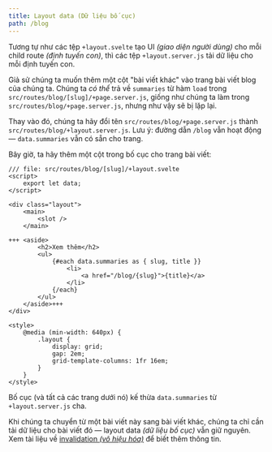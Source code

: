 ```yaml
---
title: Layout data (Dữ liệu bố cục)
path: /blog
---
```


Tương tự như các tệp `+layout.svelte` tạo UI _(giao diện người dùng)_ cho mỗi child route _(định tuyến con)_, thì các tệp `+layout.server.js` tải dữ liệu cho mỗi định tuyến con.

Giả sử chúng ta muốn thêm một cột "bài viết khác" vào trang bài viết blog của chúng ta. Chúng ta _có thể_ trả về `summaries` từ hàm `load` trong `src/routes/blog/[slug]/+page.server.js`, giống như chúng ta làm trong `src/routes/blog/+page.server.js`, nhưng như vậy sẽ bị lặp lại.

Thay vào đó, chúng ta hãy đổi tên `src/routes/blog/+page.server.js` thành `src/routes/blog/+layout.server.js`. Lưu ý: đường dẫn `/blog` vẫn hoạt động — `data.summaries` vẫn có sẵn cho trang.

Bây giờ, ta hãy thêm một cột trong bố cục cho trang bài viết:

```svelte
/// file: src/routes/blog/[slug]/+layout.svelte
<script>
	export let data;
</script>

<div class="layout">
	<main>
		<slot />
	</main>

+++	<aside>
		<h2>Xem thêm</h2>
		<ul>
			{#each data.summaries as { slug, title }}
				<li>
					<a href="/blog/{slug}">{title}</a>
				</li>
			{/each}
		</ul>
	</aside>+++
</div>

<style>
	@media (min-width: 640px) {
		.layout {
			display: grid;
			gap: 2em;
			grid-template-columns: 1fr 16em;
		}
	}
</style>
```

Bố cục (và tất cả các trang dưới nó) kế thừa `data.summaries` từ `+layout.server.js` cha.

Khi chúng ta chuyển từ một bài viết này sang bài viết khác, chúng ta chỉ cần tải dữ liệu cho bài viết đó — layout data _(dữ liệu bố cục)_ vẫn giữ nguyên. Xem tài liệu về [invalidation _(vô hiệu hóa)_](https://kit.svelte.dev/docs/load#rerunning-load-functions) để biết thêm thông tin.
